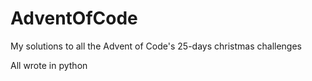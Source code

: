 # AdventOfCode
My solutions to all the Advent of Code's 25-days christmas challenges

All wrote in python
